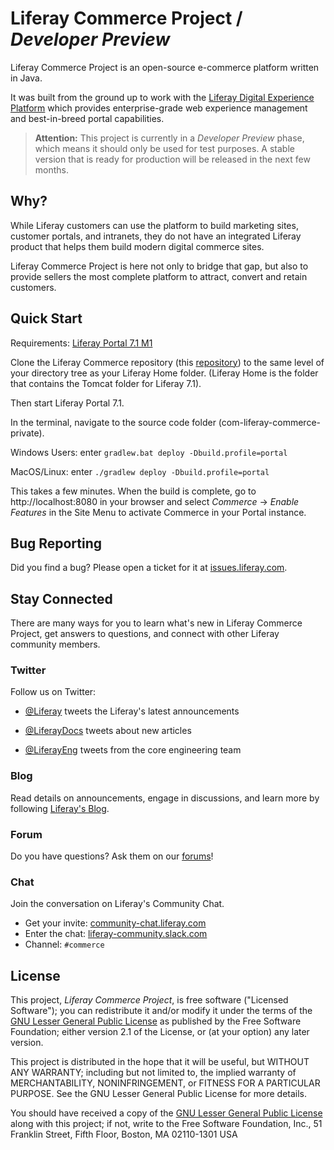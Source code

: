 # Liferay Commerce Project / *Developer Preview*

Liferay Commerce Project is an open-source e-commerce platform written in Java.

It was built from the ground up to work with the [Liferay Digital Experience Platform](https://www.liferay.com/digital-experience-platform) which provides enterprise-grade web experience management and best-in-breed portal capabilities.

> **Attention:** This project is currently in a *Developer Preview* phase, which means it should only be used for test purposes. A stable version that is ready for production will be released in the next few months.

## Why?

While Liferay customers can use the platform to build marketing sites, customer portals, and intranets, they do not have an integrated Liferay product that helps them build modern digital commerce sites.

Liferay Commerce Project is here not only to bridge that gap, but also to provide sellers the most complete platform to attract, convert and retain customers.

## Quick Start

Requirements: [Liferay Portal 7.1 M1](https://github.com/liferay/liferay-portal)

Clone the Liferay Commerce repository (this
[repository](https://github.com/liferay/com-liferay-commerce-private)) to the
same level of your directory tree as your Liferay Home folder. (Liferay Home is
the folder that contains the Tomcat folder for Liferay 7.1).

Then start Liferay Portal 7.1.

In the terminal, navigate to the source code folder (com-liferay-commerce-private).

Windows Users: enter `gradlew.bat deploy -Dbuild.profile=portal`

MacOS/Linux: enter `./gradlew deploy -Dbuild.profile=portal`

This takes a few minutes. When the build is complete, go to
http://localhost:8080 in your browser and select *Commerce* &rarr; *Enable
Features* in the Site Menu to activate Commerce in your Portal instance.

## Bug Reporting

Did you find a bug? Please open a ticket for it at [issues.liferay.com](https://issues.liferay.com).

## Stay Connected

There are many ways for you to learn what's new in Liferay Commerce Project, get answers to
questions, and connect with other Liferay community members.

### Twitter

Follow us on Twitter:

-   [@Liferay](http://twitter.com/Liferay) tweets the Liferay's latest
    announcements

-   [@LiferayDocs](http://twitter.com/Liferaydocs) tweets about new articles

-   [@LiferayEng](http://twitter.com/Liferayeng) tweets from the core engineering team

### Blog

Read details on announcements, engage in discussions, and learn more by following [Liferay's Blog](http://www.liferay.com/community/blogs).

### Forum

Do you have questions? Ask them on our [forums](http://www.liferay.com/community/forums)!

### Chat

Join the conversation on Liferay's Community Chat.

* Get your invite: [community-chat.liferay.com](https://community-chat.liferay.com)
* Enter the chat: [liferay-community.slack.com](https://liferay-community.slack.com)
* Channel: `#commerce`

## License

This project, *Liferay Commerce Project*, is free software ("Licensed
Software"); you can redistribute it and/or modify it under the terms of the [GNU
Lesser General Public License](./LICENSE.txt) as
published by the Free Software Foundation; either version 2.1 of the License, or
(at your option) any later version.

This project is distributed in the hope that it will be useful, but WITHOUT ANY
WARRANTY; including but not limited to, the implied warranty of MERCHANTABILITY,
NONINFRINGEMENT, or FITNESS FOR A PARTICULAR PURPOSE. See the GNU Lesser General
Public License for more details.

You should have received a copy of the [GNU Lesser General Public
License](./LICENSE.txt) along with this project; if
not, write to the Free Software Foundation, Inc., 51 Franklin Street, Fifth
Floor, Boston, MA 02110-1301 USA